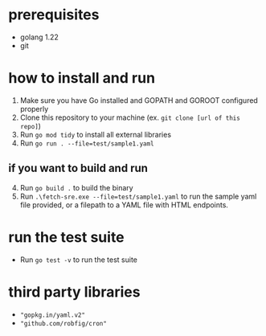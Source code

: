 # prerequisites
* golang 1.22
* git

# how to install and run
1. Make sure you have Go installed and GOPATH and GOROOT configured properly
2. Clone this repository to your machine (ex. `git clone [url of this repo]`)
3. Run `go mod tidy` to install all external libraries
4. Run `go run . --file=test/sample1.yaml`

## if you want to build and run
4. Run `go build .` to build the binary
5. Run `.\fetch-sre.exe --file=test/sample1.yaml` to run the sample yaml file provided, or a filepath to a YAML file with HTML endpoints.

# run the test suite
* Run `go test -v` to run the test suite

# third party libraries
* `"gopkg.in/yaml.v2"`
* `"github.com/robfig/cron"`